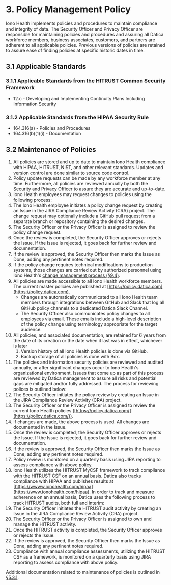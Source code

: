 # 3. Policy Management Policy

Iono Health implements policies and procedures to maintain compliance and integrity of data. The Security Officer and Privacy Officer are responsible for maintaining policies and procedures and assuring all Datica workforce members, business associates, customers, and partners are adherent to all applicable policies. Previous versions of policies are retained to assure ease of finding policies at specific historic dates in time.

## 3.1 Applicable Standards

### 3.1.1 Applicable Standards from the HITRUST Common Security Framework

* 12.c - Developing and Implementing Continuity Plans Including Information Security

### 3.1.2 Applicable Standards from the HIPAA Security Rule

* 164.316(a) - Policies and Procedures
* 164.316(b)(1)(i) - Documentation

## 3.2 Maintenance of Policies

1. All policies are stored and up to date to maintain Iono Health compliance with HIPAA, HITRUST, NIST, and other relevant standards. Updates and version control are done similar to source code control.
2. Policy update requests can be made by any workforce member at any time. Furthermore, all policies are reviewed annually by both the Security and Privacy Officer to assure they are accurate and up-to-date.
3. Iono Health employees may request changes to policies using the following process:
  1. The Iono Health employee initiates a policy change request by creating an Issue in the JIRA Compliance Review Activity (CRA) project. The change request may optionally include a GitHub pull request from a separate branch or repository containing the desired changes.
  2. The Security Officer or the Privacy Officer is assigned to review the policy change request.
  3. Once the review is completed, the Security Officer approves or rejects the Issue. If the Issue is rejected, it goes back for further review and documentation.
  4. If the review is approved, the Security Officer then marks the Issue as Done, adding any pertinent notes required.
  5. If the policy change requires technical modifications to production systems, those changes are carried out by authorized personnel using Iono Health's [change management process (§9.4)](#9.4-changing-existing-systems).
4. All policies are made accessible to all Iono Health workforce members. The current master policies are published at [https://policy.datica.com](https://policy.datica.com).
   * Changes are automatically communicated to all Iono Health team members through integrations between GitHub and Slack that log all GitHub policy channels to a dedicated Datica Slack Channel.
   * The Security Officer also communicates policy changes to all employees via email. These emails include a high-level description of the policy change using terminology appropriate for the target audience.
5. All policies, and associated documentation, are retained for 6 years from the date of its creation or the date when it last was in effect, whichever is later
   1. Version history of all Iono Health policies is done via GitHub.
   2. Backup storage of all policies is done with Box.
6. The policies and information security policies are reviewed and audited annually, or after significant changes occur to Iono Health's organizational environment. Issues that come up as part of this process are reviewed by Datica management to assure all risks and potential gaps are mitigated and/or fully addressed. The process for reviewing polices is outlined below:
  1. The Security Officer initiates the policy review by creating an Issue in the JIRA Compliance Review Activity (CRA) project.
  2. The Security Officer or the Privacy Officer is assigned to review the current Iono Health policies ([https://policy.datica.com/](https://policy.datica.com/)).
  3. If changes are made, the above process is used. All changes are documented in the Issue.
  4. Once the review is completed, the Security Officer approves or rejects the Issue. If the Issue is rejected, it goes back for further review and documentation.
  5. If the review is approved, the Security Officer then marks the Issue as Done, adding any pertinent notes required.
  6. Policy review is monitored on a quarterly basis using JIRA reporting to assess compliance with above policy.
7. Iono Health utilizes the HITRUST MyCSF framework to track compliance with the HITRUST CSF on an annual basis. Datica also tracks compliance with HIPAA and publishes results at [https://wwww.ionohealth.com/hipaa](https://www.ionohealth.com/hipaa). In order to track and measure adherence on an annual basis, Datica uses the following process to track HITRUST audits, both full and interim:
  1. The Security Officer initiates the HITRUST audit activity by creating an Issue in the JIRA Compliance Review Activity (CRA) project.
  2. The Security Officer or the Privacy Officer is assigned to own and manage the HITRUST activity.
  3. Once the HITRUST activity is completed, the Security Officer approves or rejects the Issue.
  5. If the review is approved, the Security Officer then marks the Issue as Done, adding any pertinent notes required.
  6. Compliance with annual compliance assessments, utilizing the HITRUST CSF as a framework, is monitored on a quarterly basis using JIRA reporting to assess compliance with above policy.

Additional documentation related to maintenance of policies is outlined in [§5.3.1](#5.3-security-officer).
